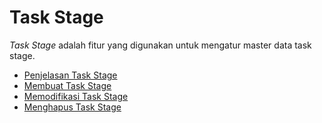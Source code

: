# Task Stage

*Task Stage* adalah fitur yang digunakan untuk mengatur master data task stage.

- [Penjelasan Task Stage](./task-stage/penjelasan.md)
- [Membuat Task Stage](./task-stage/membuat.md)
- [Memodifikasi Task Stage](./task-stage/memodifikasi.md)
- [Menghapus Task Stage](./task-stage/menghapus.md)
